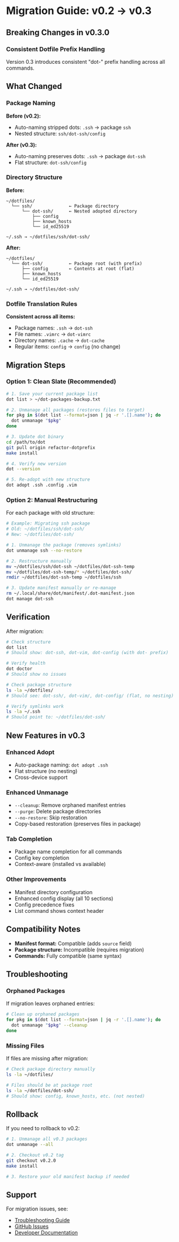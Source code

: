 # Migration Guide: v0.2 → v0.3

## Breaking Changes in v0.3.0

### Consistent Dotfile Prefix Handling

Version 0.3 introduces consistent "dot-" prefix handling across all commands.

## What Changed

### Package Naming

**Before (v0.2):**
- Auto-naming stripped dots: `.ssh` → package `ssh`
- Nested structure: `ssh/dot-ssh/config`

**After (v0.3):**
- Auto-naming preserves dots: `.ssh` → package `dot-ssh`  
- Flat structure: `dot-ssh/config`

### Directory Structure

**Before:**
```text
~/dotfiles/
  └── ssh/              ← Package directory
      └── dot-ssh/      ← Nested adopted directory
          ├── config
          ├── known_hosts
          └── id_ed25519

~/.ssh → ~/dotfiles/ssh/dot-ssh/
```

**After:**
```text
~/dotfiles/
  └── dot-ssh/          ← Package root (with prefix)
      ├── config        ← Contents at root (flat)
      ├── known_hosts
      └── id_ed25519

~/.ssh → ~/dotfiles/dot-ssh/
```

### Dotfile Translation Rules

**Consistent across all items:**
- Package names: `.ssh` → `dot-ssh`
- File names: `.vimrc` → `dot-vimrc`
- Directory names: `.cache` → `dot-cache`
- Regular items: `config` → `config` (no change)

## Migration Steps

### Option 1: Clean Slate (Recommended)

```bash
# 1. Save your current package list
dot list > ~/dot-packages-backup.txt

# 2. Unmanage all packages (restores files to target)
for pkg in $(dot list --format=json | jq -r '.[].name'); do
  dot unmanage "$pkg"
done

# 3. Update dot binary
cd /path/to/dot
git pull origin refactor-dotprefix
make install

# 4. Verify new version
dot --version

# 5. Re-adopt with new structure
dot adopt .ssh .config .vim
```

### Option 2: Manual Restructuring

For each package with old structure:

```bash
# Example: Migrating ssh package
# Old: ~/dotfiles/ssh/dot-ssh/
# New: ~/dotfiles/dot-ssh/

# 1. Unmanage the package (removes symlinks)
dot unmanage ssh --no-restore

# 2. Restructure manually
mv ~/dotfiles/ssh/dot-ssh ~/dotfiles/dot-ssh-temp
mv ~/dotfiles/dot-ssh-temp/* ~/dotfiles/dot-ssh/
rmdir ~/dotfiles/dot-ssh-temp ~/dotfiles/ssh

# 3. Update manifest manually or re-manage
rm ~/.local/share/dot/manifest/.dot-manifest.json
dot manage dot-ssh
```

## Verification

After migration:

```bash
# Check structure
dot list
# Should show: dot-ssh, dot-vim, dot-config (with dot- prefix)

# Verify health
dot doctor
# Should show no issues

# Check package structure
ls -la ~/dotfiles/
# Should see: dot-ssh/, dot-vim/, dot-config/ (flat, no nesting)

# Verify symlinks work
ls -la ~/.ssh
# Should point to: ~/dotfiles/dot-ssh/
```

## New Features in v0.3

### Enhanced Adopt
- Auto-package naming: `dot adopt .ssh`
- Flat structure (no nesting)
- Cross-device support

### Enhanced Unmanage  
- `--cleanup`: Remove orphaned manifest entries
- `--purge`: Delete package directories
- `--no-restore`: Skip restoration
- Copy-based restoration (preserves files in package)

### Tab Completion
- Package name completion for all commands
- Config key completion
- Context-aware (installed vs available)

### Other Improvements
- Manifest directory configuration
- Enhanced config display (all 10 sections)
- Config precedence fixes
- List command shows context header

## Compatibility Notes

- **Manifest format:** Compatible (adds `source` field)
- **Package structure:** Incompatible (requires migration)
- **Commands:** Fully compatible (same syntax)

## Troubleshooting

### Orphaned Packages

If migration leaves orphaned entries:

```bash
# Clean up orphaned packages
for pkg in $(dot list --format=json | jq -r '.[].name'); do
  dot unmanage "$pkg" --cleanup
done
```

### Missing Files

If files are missing after migration:

```bash
# Check package directory manually
ls -la ~/dotfiles/

# Files should be at package root
ls -la ~/dotfiles/dot-ssh/
# Should show: config, known_hosts, etc. (not nested)
```

## Rollback

If you need to rollback to v0.2:

```bash
# 1. Unmanage all v0.3 packages
dot unmanage --all

# 2. Checkout v0.2 tag
git checkout v0.2.0
make install

# 3. Restore your old manifest backup if needed
```

## Support

For migration issues, see:
- [Troubleshooting Guide](08-troubleshooting.md)
- [GitHub Issues](https://github.com/jamesainslie/dot/issues)
- [Developer Documentation](../developer/architecture.md)

